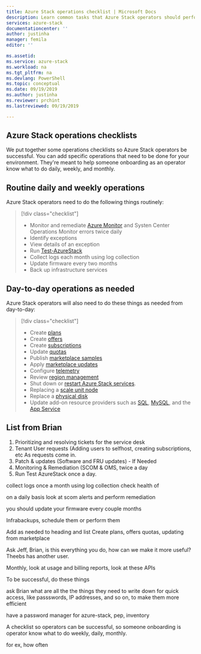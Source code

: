 ```yaml
---
title: Azure Stack operations checklist | Microsoft Docs
description: Learn common tasks that Azure Stack operators should perform and how often to do them.
services: azure-stack
documentationcenter: ''
author: justinha
manager: femila
editor: ''

ms.assetid:  
ms.service: azure-stack
ms.workload: na
ms.tgt_pltfrm: na
ms.devlang: PowerShell
ms.topic: conceptual
ms.date: 09/19/2019
ms.author: justinha
ms.reviewer: prchint
ms.lastreviewed: 09/19/2019

---
```


## Azure Stack operations checklists

We put together some operations checklists so Azure Stack operators be successful. You can add specific operations that need to be done for your environment. They're meant to help someone onboarding as an operator know what to do daily, weekly, and monthly. 

## Routine daily and weekly operations

Azure Stack operators need to do the following things routinely:

> [!div class="checklist"]
> * Monitor and remediate [Azure Monitor](https://docs.microsoft.com/azure/azure-monitor/overview) and Systen Center Operations Monitor errors twice daily
> * Identify exceptions 
> * View details of an exception
> * Run [Test-AzureStack](azure-stack-diagnostic-test.md)
> * Collect logs each month using log collection <!--- Diagnostic logs? Why collect them, what should they look for?--->
> * Update firmware every two months
> * Back up infrastructure services <!--- how often? Which services? which backup types? For ex, DC needs system state backup?--->


## Day-to-day operations as needed

Azure Stack operators will also need to do these things as needed from day-to-day:

> [!div class="checklist"]
> * Create [plans](azure-stack-create-plan.md)
> * Create [offers](azure-stack-create-offer.md)
> * Create [subscriptions](azure-stack-subscribe-plan-provision-vm.md)
> * Update [quotas](azure-stack-quota-types.md)
> * Publish [marketplace samples](azure-stack-create-and-publish-marketplace-item.md)
> * Apply [marketplace updates](azure-stack-marketplace-changes.md)
> * Configure [telemetry](azure-stack-telemetry.md)
> * Review [region management](azure-stack-region-management.md)
> * Shut down or [restart Azure Stack services](azure-stack-start-and-stop.md). 
> * Replacing a [scale unit node](azure-stack-replace-node.md)
> * Replace a [physical disk](azure-stack-replace-disk.md)
> * Update add-on resource providers such as [SQL](azure-stack-sql-resource-provider-update.md), [MySQL](/azure-stack-mysql-resource-provider-update.md), and the [App Service](azure-stack-app-service-update.md)


## List from Brian

1.	Prioritizing and resolving tickets for the service desk 
1.	Tenant User requests (Adding users to selfhost, creating subscriptions, etc As requests come in.
2.	Patch & updates (Software and FRU updates) - If Needed
3.	Monitoring & Remediation (SCOM & OMS, twice a day
4.	Run Test AzureStack once a day. 

collect logs once a month using log collection
check health of 

on a daily basis look at scom alerts and perform remediation

you should update your firmware every couple months

Infrabackups, schedule them or perform them

Add as needed to heading and list Create plans, offers quotas, updating from marketplace

Ask Jeff, Brian, is this everything you do, how can we make it more useful? Theebs has another user.





Monthly, look at usage and billing reports, look at these APIs 

To be successful, do these things

ask Brian what are all the the things they need to write down for quick access, like passswords, IP addresses, and so on, to make them more efficient

have a password manager for azure-stack, pep, inventory

A checklist so operators can be successful, so someone onboarding is operator know what to do weekly, daily, monthly. 

for ex, how often

